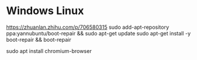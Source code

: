# Windows Linux

https://zhuanlan.zhihu.com/p/706580315
sudo add-apt-repository ppa:yannubuntu/boot-repair && sudo apt-get update
sudo apt-get install -y boot-repair && boot-repair

sudo apt install chromium-browser


